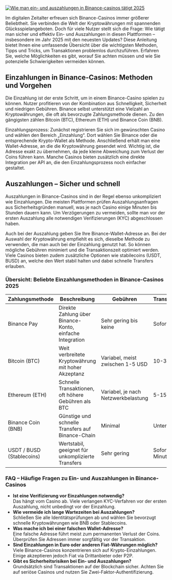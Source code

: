 [![Wie man ein- und auszahlungen in Binance-casinos tätigt 2025](https://123-caf.pages.dev/gitsignup.png)](https://vrmoo.ru/Bt82HjjY)

<p>Im digitalen Zeitalter erfreuen sich Binance-Casinos immer größerer Beliebtheit. Sie verbinden die Welt der Kryptowährungen mit spannenden Glücksspielangeboten. Doch für viele Nutzer stellt sich die Frage: Wie tätigt man sicher und effektiv Ein- und Auszahlungen in diesen Plattformen – insbesondere im Jahr 2025 mit den neuesten Updates? Diese Anleitung bietet Ihnen eine umfassende Übersicht über die wichtigsten Methoden, Tipps und Tricks, um Transaktionen problemlos durchzuführen. Erfahren Sie, welche Möglichkeiten es gibt, worauf Sie achten müssen und wie Sie potenzielle Schwierigkeiten vermeiden können.</p>  <h2>Einzahlungen in Binance-Casinos: Methoden und Vorgehen</h2> <p>Die Einzahlung ist der erste Schritt, um in einem Binance-Casino spielen zu können. Nutzer profitieren von der Kombination aus Schnelligkeit, Sicherheit und niedrigen Gebühren. Binance selbst unterstützt eine Vielzahl an Kryptowährungen, die oft als bevorzugte Zahlungsmethode dienen. Zu den gängigsten zählen Bitcoin (BTC), Ethereum (ETH) und Binance Coin (BNB).</p> <p>Einzahlungsprozess: Zunächst registrieren Sie sich im gewünschten Casino und wählen den Bereich „Einzahlung“. Dort wählen Sie Binance oder die entsprechende Krypto-Wallet als Methode. Anschließend erhält man eine Wallet-Adresse, an die die Kryptowährung gesendet wird. Wichtig ist, die Adresse exakt zu übernehmen, da jede kleine Abweichung zum Verlust der Coins führen kann. Manche Casinos bieten zusätzlich eine direkte Integration per API an, die den Einzahlungsprozess noch einfacher gestaltet.</p>  <h2>Auszahlungen – Sicher und schnell</h2> <p>Auszahlungen in Binance-Casinos sind in der Regel ebenso unkompliziert wie Einzahlungen. Die meisten Plattformen prüfen Auszahlungsanfragen aus Sicherheitsgründen manuell, was je nach Casino einige Minuten bis Stunden dauern kann. Um Verzögerungen zu vermeiden, sollte man vor der ersten Auszahlung alle notwendigen Verifizierungen (KYC) abgeschlossen haben.</p> <p>Auch bei der Auszahlung geben Sie Ihre Binance-Wallet-Adresse an. Bei der Auswahl der Kryptowährung empfiehlt es sich, dieselbe Methode zu verwenden, die man auch bei der Einzahlung genutzt hat. So können mögliche Gebühren minimiert und die Transaktionszeit optimiert werden. Viele Casinos bieten zudem zusätzliche Optionen wie stabilecoins (USDT, BUSD) an, welche den Wert stabil halten und dabei schnelle Transfers erlauben.</p>  <h3>Übersicht: Beliebte Einzahlungsmethoden in Binance-Casinos 2025</h3> <table>   <thead>     <tr>       <th>Zahlungsmethode</th>       <th>Beschreibung</th>       <th>Gebühren</th>       <th>Transaktionsdauer</th>     </tr>   </thead>   <tbody>     <tr>       <td>Binance Pay</td>       <td>Direkte Zahlung über Binance-Konto, einfache Integration</td>       <td>Sehr gering bis keine</td>       <td>Sofort</td>     </tr>     <tr>       <td>Bitcoin (BTC)</td>       <td>Weit verbreitete Kryptowährung mit hoher Akzeptanz</td>       <td>Variabel, meist zwischen 1-5 USD</td>       <td>10-30 Minuten</td>     </tr>     <tr>       <td>Ethereum (ETH)</td>       <td>Schnelle Transaktionen, oft höhere Gebühren als BTC</td>       <td>Variabel, je nach Netzwerkbelastung</td>       <td>5-15 Minuten</td>     </tr>     <tr>       <td>Binance Coin (BNB)</td>       <td>Günstige und schnelle Transfers auf Binance-Chain</td>       <td>Minimal</td>       <td>Unter 5 Minuten</td>     </tr>     <tr>       <td>USDT / BUSD (Stablecoins)</td>       <td>Wertstabil, geeignet für unkomplizierte Transfers</td>       <td>Sehr gering</td>       <td>Sofort bis wenige Minuten</td>     </tr>   </tbody> </table>  <h3>FAQ – Häufige Fragen zu Ein- und Auszahlungen in Binance-Casinos</h3> <ul>   <li><strong>Ist eine Verifizierung vor Einzahlungen notwendig?</strong><br>Das hängt vom Casino ab. Viele verlangen KYC-Verfahren vor der ersten Auszahlung, nicht unbedingt vor der Einzahlung.</li>   <li><strong>Wie vermeide ich lange Wartezeiten bei Auszahlungen?</strong><br>Schließen Sie alle Identitätsprüfungen ab und wählen Sie bevorzugt schnelle Kryptowährungen wie BNB oder Stablecoins.</li>   <li><strong>Was mache ich bei einer falschen Wallet-Adresse?</strong><br>Eine falsche Adresse führt meist zum permanenten Verlust der Coins. Überprüfen Sie Adressen immer sorgfältig vor der Transaktion.</li>   <li><strong>Sind Einzahlungen in Euro oder anderen Fiat-Währungen möglich?</strong><br>Viele Binance-Casinos konzentrieren sich auf Krypto-Einzahlungen. Einige akzeptieren jedoch Fiat via Drittanbieter oder P2P.</li>   <li><strong>Gibt es Sicherheitsrisiken bei Ein- und Auszahlungen?</strong><br>Grundsätzlich sind Transaktionen auf der Blockchain sicher. Achten Sie auf seriöse Casinos und nutzen Sie Zwei-Faktor-Authentifizierung.</li> </ul>
